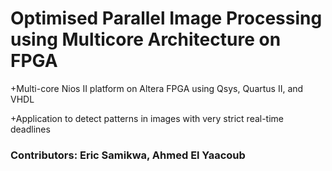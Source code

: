 # Optimised Parallel Image Processing using Multicore Architecture on FPGA

+Multi-core Nios II platform on Altera FPGA using Qsys, Quartus II, and VHDL

+Application to detect patterns in images with very strict real-time deadlines

### Contributors: Eric Samikwa, Ahmed El Yaacoub

